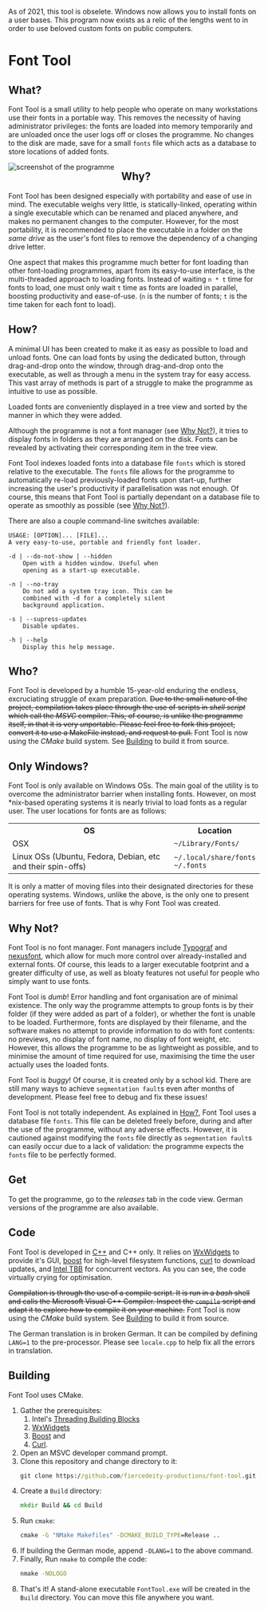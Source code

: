 As of 2021, this tool is obselete. Windows now allows you to install fonts on a user bases. This program now exists as a relic of the lengths went to in order to use beloved custom fonts on public computers.

# Font Tool
## What?
Font Tool is a small utility to help people who operate on many workstations use their fonts in a portable way. This removes the necessity of having administrator privileges: the fonts are loaded into memory temporarily and are unloaded once the user logs off or closes the programme. No changes to the disk are made, save for a small `fonts` file which acts as a database to store locations of added fonts.

<img src="screenshot.png" alt="screenshot of the programme" style="float:left; margin-right: 1em">

## Why?
Font Tool has been designed especially with portability and ease of use in mind. The executable weighs very little, is statically-linked, operating within a single executable which can be renamed and placed anywhere, and makes no permanent changes to the computer. However, for the most portability, it is recommended to place the executable in a folder on the _same drive_ as the user's font files to remove the dependency of a changing drive letter.

One aspect that makes this programme much better for font loading than other font-loading programmes, apart from its easy-to-use interface, is the multi-threaded approach to loading fonts. Instead of waiting `n * t` time for fonts to load, one must only wait `t` time as fonts are loaded in parallel,  boosting productivity and ease-of-use. (`n` is the number of fonts; `t` is the time taken for each font to load).

## How?
A minimal UI has been created to make it as easy as possible to load and unload fonts. One can load fonts by using the dedicated button, through drag-and-drop onto the window, through drag-and-drop onto the executable, as well as through a menu in the system tray for easy access. This vast array of methods is part of a struggle to make the programme as intuitive to use as possible.

Loaded fonts are conveniently displayed in a tree view and sorted by the  manner in which they were added.

Although the programme is not a font manager (see <a href="#why-not">Why Not?</a>), it tries to display fonts in folders as they are arranged on the disk. Fonts can be revealed by activating their corresponding item in the tree view.

Font Tool indexes loaded fonts into a database file `fonts` which is stored relative to the executable. The `fonts` file allows for the programme to automatically re-load previously-loaded fonts upon start-up, further increasing the user's productivity if parallelisation was not enough. Of course, this means that Font Tool is partially dependant on a database file to operate as smoothly as possible (see  <a href="#why-not">Why Not?</a>).

There are also a couple command-line switches available:
```
USAGE: [OPTION]... [FILE]...
A very easy-to-use, portable and friendly font loader.
	
-d | --do-not-show | --hidden
	Open with a hidden window. Useful when
	opening as a start-up executable.
	
-n | --no-tray
	Do not add a system tray icon. This can be
	combined with -d for a completely silent
	background application.
	
-s | --supress-updates
	Disable updates.
	
-h | --help
	Display this help message.
```

## Who?
Font Tool is developed by a humble 15-year-old enduring the endless, excruciating struggle of exam preparation. ~~Due to the small nature of the project, compilation takes place through the use of scripts in _shell script_ which call the _MSVC_ compiler. This, of course, is unlike the programme itself, in that it is very <i>un</i>portable. Please feel free to fork this project, convert it to use a MakeFile instead, and request to pull.~~ Font Tool is now using the *CMake* build system. See <a href="#building">Building</a> to build it from source.

## Only Windows?
Font Tool is only available on Windows OSs. The main goal of the utility is to overcome the administrator barrier when installing fonts. However, on most *nix-based operating systems it is nearly trivial to load fonts as a regular user. The user locations for fonts are as follows:

<table>
<tr><th>OS</th><th>Location</th></tr>
<tr><td>OSX</td><td><code>~/Library/Fonts/</code></td></tr>
<tr><td>Linux OSs (Ubuntu, Fedora, Debian, etc and their spin-offs)</td><td><div><code>~/.local/share/fonts</code></div><div><code>~/.fonts</code></div></td></tr>
</table>
It is only a matter of moving files into their designated directories for these operating systems. Windows, unlike the above, is the only one to present barriers for free use of fonts. That is why Font Tool was created.


## Why Not?
Font Tool is no font manager. Font managers include <a href="https://www.neuber.com/typograph/">Typograf</a> and <a href="http://www.xiles.net/">nexusfont</a>, which allow for much more control over already-installed and external fonts. Of course, this leads to a larger executable footprint and a greater difficulty of use, as well as bloaty features not useful for people who simply want to use fonts.

Font Tool is _dumb_! Error handling and font organisation are of minimal existence. The only way the programme attempts to group fonts is by their folder (if they were added as part of a folder), or whether the font is unable to be loaded. Furthermore, fonts are displayed by their filename, and the software makes no attempt to provide information to do with font contents: no previews, no display of font name, no display of font weight, etc. However, this allows the programme to be as lightweight as possible, and to minimise the amount of time required for use, maximising the time the user actually uses the loaded fonts.

Font Tool is _buggy_! Of course, it is created only by a school kid. There are still many ways to achieve `segmentation fault`s even after months of development. Please feel free to debug and fix these issues!

Font Tool is not totally independent. As explained in <a href="#how">How?</a>, Font Tool uses a database file `fonts`. This file can be deleted freely before, during and after the use of the programme, without any adverse effects. However, it is cautioned against modifying the `fonts` file directly as `segmentation fault`s can easily occur due to a lack of validation: the programme expects the `fonts` file to be perfectly formed.

## Get
To get the programme, go to the _releases_ tab in the code view. German versions of the programme are also available.

## Code
Font Tool is developed in <a href="https://isocpp.org/">C++</a> and C++ only. It relies on <a href="https://www.wxwidgets.org/">WxWidgets</a> to provide it's GUI, <a href="http://www.boost.org/">boost</a> for high-level filesystem functions, <a href="https://curl.haxx.se/">curl</a> to download updates, and <a href="https://www.threadingbuildingblocks.org/">Intel TBB</a> for concurrent vectors. As you can see, the code virtually crying for optimisation.

~~Compilation is through the use of a compile script. It is run in a _bash_ shell and calls the Microsoft Visual C++ Compiler. Inspect the `compile` script and adapt it to explore how to compile it on your machine.~~ Font Tool is now using the *CMake* build system. See <a href="#building">Building</a> to build it from source.

The German translation is in broken German. It can be compiled by defining `LANG=1` to the pre-processor. Please see `locale.cpp` to help fix all the errors in translation.

## Building
Font Tool uses CMake.
1. Gather the prerequisites:
	1. Intel's <a href="https://www.threadingbuildingblocks.org/">Threading Building Blocks</a>
	2. <a href="https://www.wxwidgets.org/">WxWidgets</a>
	3. <a href="http://www.boost.org/">Boost</a> and
	4. <a href="https://curl.haxx.se/">Curl</a>.
1. Open an MSVC developer command prompt.
1. Clone this repository and change directory to it:
	```bat
	git clone https://github.com/fiercedeity-productions/font-tool.git && cd font-tool
	```
1. Create a `Build` directory:
	```bat
	mkdir Build && cd Build
	```
1. Run `cmake`:
	```bat
	cmake -G "NMake Makefiles" -DCMAKE_BUILD_TYPE=Release ..
	```
1. If building the German mode, append `-DLANG=1` to the above command.
1. Finally, Run `nmake` to compile the code:
	```bat
	nmake -NOLOGO
	```
1. That's it! A stand-alone executable `FontTool.exe` will be created in the `Build` directory. You can move this file anywhere you want.

